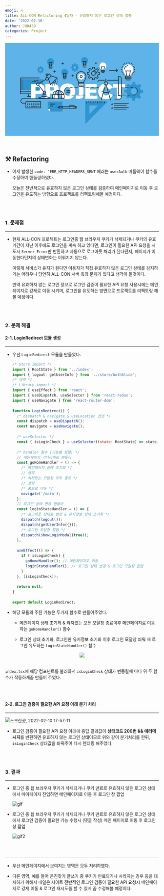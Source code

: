 ```yaml
---
emoji: 🔥
title: ALL-CON Refactoring 4일차 - 유효하지 않은 로그인 상태 검증
date: '2022-02-10'
author: JH8459
categories: Project
---
```


![github-blog.png](../../assets/common/PROJECT.jpeg)

<br>

## ⚒️ Refactoring

- 어제 발생한 `code: 'ERR_HTTP_HEADERS_SENT` 에러는 `userAuth` 미들웨어 함수를 수정하여 핸들링하였다.

  오늘은 전반적으로 유효하지 않은 로그인 상태를 검증하여 메인페이지로 이동 후 로그인을 유도하는 방향으로 프로젝트를 리팩토링해볼 예정이다.

<br>
<br>

### 1. 문제점

---

- 현재 ALL-CON 프로젝트는 로그인중 웹 브라우저 쿠키가 삭제되거나 쿠키의 유효기간이 지난 이후에도 로그인을 계속 하고 있다면, 로그인이 필요한 API 요청을 시도시 `Server Error`만 반환하고 자동으로 로그아웃 처리가 된다던지, 페이지가 이동한다던지의 상태변화는 이뤄지지 않는다.

  이렇게 서비스가 유지가 된다면 이용자가 직접 유효하지 않은 로그인 상태를 감지하기는 어려우니 당연히 ALL-CON 서버 측의 문제가 있다고 생각이 들것이다.

  만약 유효하지 않는 로그인 정보로 로그인 검증이 필요한 API 요청 사용시에는 메인페이지로 강제로 이동 시키며, 로그인을 유도하는 방면으로 프로젝트를 리팩토링 해 볼 예정이다.

<br>
<br>

### 2. 문제 해결

#### 2-1. LoginRedirect 모듈 생성

---

- 우선 `LoginRedirect` 모듈을 만들었다.

  ```js
  /* Store import */
  import { RootState } from '../index';
  import { logout, getUserInfo } from '../store/AuthSlice';
  /* 생략 */
  /* Library import */
  import { useEffect } from 'react';
  import { useDispatch, useSelector } from 'react-redux';
  import { useNavigate } from 'react-router-dom';

  function LoginRedirect() {
    /* dispatch & navigate & useLocation 선언 */
    const dispatch = useDispatch();
    const navigate = useNavigate();

    /* useSelector */
    const { isLoginCheck } = useSelector((state: RootState) => state.auth);

    /* handler 함수 (기능별 정렬) */
    // 메인페이지 리다이렉트 핸들러
    const goHomeHandler = () => {
      /* 메인페이지 상태 초기화 */
      // 생략
      /* 켜져있는 모달창 모두 종료 */
      // 생략
      /* 홈으로 이동 */
      navigate('/main');
    };
    // 로그인 상태 변경 핸들러
    const loginStateHandler = () => {
      /* 로그아웃 상태로 변경 & 유저정보 상태 초기화 */
      dispatch(logout());
      dispatch(getUserInfo({}));
      /* 로그인 모달창 팝업 */
      dispatch(showLoginModal(true));
    };

    useEffect(() => {
      if (!isLoginCheck) {
        goHomeHandler(); // 메인페이지로 이동
        loginStateHandler(); // 로그인 상태 변경 & 로그인 모달창 팝업
      }
    }, [isLoginCheck]);

    return null;
  }

  export default LoginRedirect;
  ```

- 해당 모듈의 주된 기능은 두가지 함수로 만들어주었다.

  - 메인페이지 상태 초기화 & 켜져있는 모든 모달창 종료이후 메인페이지로 이동하는 `goHomeHandler()` 함수

  - 로그인 상태 초기화, 로그인한 유저정보 초기화 이후 로그인 모달창 띄워 재 로그인 유도하는 `loginStateHandler()` 함수

<center><img src="https://user-images.githubusercontent.com/83164003/153373384-2d37e9d0-f59b-4c11-ad77-6981f3356d4e.png"/></center><br>

`index.tsx`에 해당 컴포넌트를 불러와서 `isLoginCheck` 상태가 변동될때 마다 위 두 함수가 작동하게끔 만들어 주었다.

<br>
<br>

#### 2-2. 로그인 검증이 필요한 API 요청 아래 분기 처리

---

![스크린샷, 2022-02-10 17-57-11](https://user-images.githubusercontent.com/83164003/153373104-0149fc03-a438-4dde-9b37-0737a2f40f46.png)

- 로그인 검증이 필요한 API 요청 아래에 응답 결과값이 **상태코드 200번 && 에러메시지**를 반환하면 유효하지 않는 로그인 상태이므로 위와 같이 분기처리를 한뒤, `isLoginCheck` 상태값을 바꿔주어 다시 렌더링 해주었다.

<br>
<br>

### 3. 결과

---

- 로그인 중 웹 브라우저 쿠키가 삭제되거나 쿠키 만료로 유효하지 않은 로그인 상태에서 마이페이지 진입하면 메인페이지로 이동 후 로그인 창 팝업

  ![gif](https://user-images.githubusercontent.com/83164003/153384029-7cff7cd8-a60a-43c9-9013-14c77c74e344.gif)

- 로그인 중 웹 브라우저 쿠키가 삭제되거나 쿠키 만료로 유효하지 않은 로그인 상태에서 로그인 검증이 필요한 기능 수행시 (댓글 작성) 메인 페이지로 이동 후 로그인 창 팝업

  ![gif2](https://user-images.githubusercontent.com/83164003/153384922-c0f2be81-9822-4e84-a643-68571d70451a.gif)

<br>
<br>

---

- 우선 메인페이지에서 보여지는 영역은 모두 처리하였다.

- 다른 영역, 예를 들어 콘친찾기 글쓰기 중 쿠키가 만료되거나 사라지는 경우 등을 대처하기 위해서 내일은 사이트 전반적인 로그인 검증이 필요한 API 요청시 메인페이지로 강제 이동 & 로그인 재시도를 할 수 있게 끔 수정해볼 예정이다.

<br>
<br>

